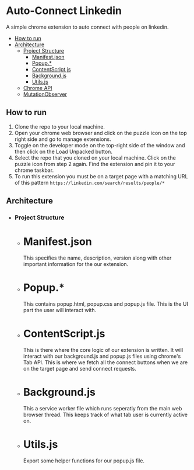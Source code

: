 # Auto-Connect Linkedin

A simple chrome extension to auto connect with people on linkedin.

- [How to run](#how-to-run)
- [Architecture](#architecture)
  - [Project Structure](#project-structure)
    - [Manifest.json](#manifest-json)
    - [Popup.\*](#popup-ext)
    - [ContentScript.js](#content-script)
    - [Background.js](#background-js)
    - [Utils.js](#utils-js)
  - [Chrome API](#chrome-api)
  - [MutationObserver](#mutation-observer)

## How to run

1. Clone the repo to your local machine.
2. Open your chrome web browser and click on the puzzle icon on the top right side and go to manage extensions.
3. Toggle on the developer mode on the top-right side of the window and then click on the Load Unpacked button.
4. Select the repo that you cloned on your local machine. Click on the puzzle icon from step 2 again. Find the extension and pin it to your chrome taskbar.
5. To run this extension you must be on a target page with a matching URL of this pattern `https://linkedin.com/search/results/people/*`

## Architecture

- ### Project Structure

  - # Manifest.json

    This specifies the name, description, version along with other important information for the our extension.

  - # Popup.\*

    This contains popup.html, popup.css and popup.js file. This is the UI part the user will interact with.

  - # ContentScript.js

    This is there where the core logic of our extension is written. It will interact with our background.js and popup.js files using chrome's Tab API. This is where we fetch all the connect buttons when we are on the target page and send connect requests.

  - # Background.js

    This a service worker file which runs seperatly from the main web browser thread. This keeps track of what tab user is currently active on.

  - # Utils.js
    Export some helper functions for our popup.js file.
